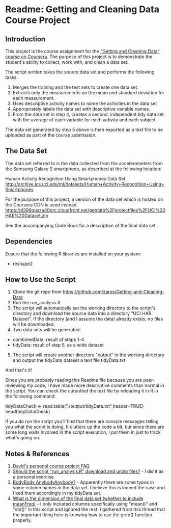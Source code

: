 # Readme: Getting and Cleaning Data Course Project

## Introduction
This project is the course assignment for the ["Getting and Cleaning Data" course on Coursera](https://www.coursera.org/course/getdata). The purpose of this project is to demonstrate the student's ability to collect, work with, and clean a data set. 

The script written takes the source data set and performs the following tasks:
1.  Merges the training and the test sets to create one data set.
2.  Extracts only the measurements on the mean and standard deviation for each measurement.
3.  Uses descriptive activity names to name the activities in the data set
4.  Appropriately labels the data set with descriptive variable names.
5.  From the data set in step 4, creates a second, independent tidy data set with the average of each variable for each activity and each subject.

The data set generated by step 5 above is then exported as a text file to be uploaded as part of the course submission. 

## The Data Set
The data set referred to is the data collected from the accelerometers from the Samsung Galaxy S smartphone, as described at the following location:

Human Activity Recognition Using Smartphones Data Set 
http://archive.ics.uci.edu/ml/datasets/Human+Activity+Recognition+Using+Smartphones

For the purpose of this project, a version of the data set which is hosted on the Coursera CDN is used instead. 
https://d396qusza40orc.cloudfront.net/getdata%2Fprojectfiles%2FUCI%20HAR%20Dataset.zip 

See the accompanying Code Book for a description of the final data set.

## Dependencies
Ensure that the following R libraries are installed on your system:
- reshape2

## How to Use the Script
1. Clone the git repo from https://github.com/zaros/Getting-and-Cleaning-Data
2. Run the run_analysis.R
3. The script will automatically set the working directory to the script's directory and download the source data into a directory "UCI HAR Dataset". If the directory (and I assume the data) already exists, no files will be downloaded.
4. Two data sets will be generated: 
- combinedData: result of steps 1-4 
- tidyData: result of step 5, as a wide dataset

5. The script will create another directory "output" in the working directory and output the tidyData dataset a text file tidyData.txt  

And that's it!

Since you are probably reading this Readme file because you are peer-reviewing my code, I have made more descriptive comments than normal in the script. You can check the outputted the text file by reloading it in R in the following command:

tidyDataCheck <- read.table("./output/tidyData.txt",header=TRUE)
head(tidyDataCheck)

If you do run the script you'll find that there are console messages telling you what the script is doing. It clutters up the code a bit, but since there are some long waits involved in the script execution, I put them in just to track what's going on.

## Notes & References
1. [David's personal course project FAQ](https://class.coursera.org/getdata-030/forum/thread?thread_id=37)
2. [Should the script "run_analysis.R" download and unzip files?](https://class.coursera.org/getdata-030/forum/thread?thread_id=238) - I did it as a personal exercise
3. [BodyBody AnybodyAnybody?](https://class.coursera.org/getdata-030/forum/thread?thread_id=225) - Apparently there are some typos in some column names in the data set. I believe this is indeed the case and fixed them accordingly in my tidyData set.
4. [What is the dimension of the final data set (whether to include meanFreq)](https://class.coursera.org/getdata-030/forum/thread?thread_id=228) - I only included columns specifically using "mean()" and "std()" in this script and ignored the rest. I gathered from this thread that the important thing here is knowing how to use the grep() function properly.
